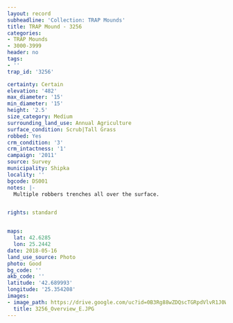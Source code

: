 ```yaml
---
layout: record
subheadline: 'Collection: TRAP Mounds'
title: TRAP Mound - 3256
categories:
- TRAP Mounds
- 3000-3999
header: no
tags:
- ''
trap_id: '3256'

certainty: Certain
elevation: '482'
max_diameter: '15'
min_diameter: '15'
height: '2.5'
size_category: Medium
surrounding_land_use: Annual Agriculture
surface_condition: Scrub|Tall Grass
robbed: Yes
crm_condition: '3'
crm_intactness: '1'
campaign: '2011'
source: Survey
municipality: Shipka
locality: ''
bgcode: DS001
notes: |-
  Multiple robbers trenches all over the surface.


rights: standard


maps:
  lat: 42.6285
  lon: 25.2442
date: 2018-05-16
land_use_source: Photo
photo: Good
bg_code: ''
akb_code: ''
latitude: '42.689993'
longitude: '25.354208'
images:
- image_path: https://drive.google.com/uc?id=0B3Rg88wZDQscTGRpdVlvR1J0WkU
  title: 3256_Overview_E.JPG
---
```

